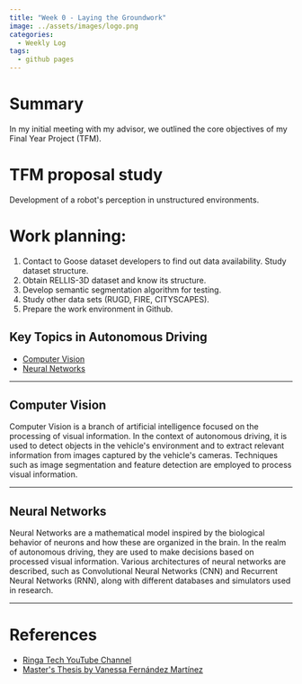 ```yaml
---
title: "Week 0 - Laying the Groundwork"
image: ../assets/images/logo.png
categories:
  - Weekly Log
tags:
  - github pages
---
```


# Summary

In my initial meeting with my advisor, we outlined the core objectives of my Final Year Project (TFM). 

# TFM proposal study
Development of a robot's perception in unstructured environments.


# Work planning:
  1. Contact to Goose dataset developers to find out data availability. Study dataset structure.
  2. Obtain RELLIS-3D dataset and know its structure.
  3. Develop semantic segmentation algorithm for testing.
  4. Study other data sets (RUGD, FIRE, CITYSCAPES).
  5. Prepare the work environment in Github.

## Key Topics in Autonomous Driving

- [Computer Vision](#computer-vision)
- [Neural Networks](#neural-networks)

---

## Computer Vision

Computer Vision is a branch of artificial intelligence focused on the processing of visual information. In the context of autonomous driving, it is used to detect objects in the vehicle's environment and to extract relevant information from images captured by the vehicle's cameras. Techniques such as image segmentation and feature detection are employed to process visual information.

---

## Neural Networks

Neural Networks are a mathematical model inspired by the biological behavior of neurons and how these are organized in the brain. In the realm of autonomous driving, they are used to make decisions based on processed visual information. Various architectures of neural networks are described, such as Convolutional Neural Networks (CNN) and Recurrent Neural Networks (RNN), along with different databases and simulators used in research.

---

# References

* [Ringa Tech YouTube Channel](https://www.youtube.com/@RingaTech)
* [Master's Thesis by Vanessa Fernández Martínez](https://gsyc.urjc.es/jmplaza/students/tfm-deeplearning_autonomous_navigation-vanessa-2019.pdf)

